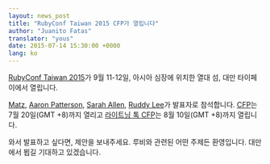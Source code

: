 ```yaml
---
layout: news_post
title: "RubyConf Taiwan 2015 CFP가 열립니다"
author: "Juanito Fatas"
translator: "yous"
date: 2015-07-14 15:30:00 +0000
lang: ko
---
```


[RubyConf Taiwan 2015](http://rubyconf.tw)가 9월 11-12일, 아시아 심장에 위치한
열대 섬, 대만 타이페이에서 열립니다.

[Matz](https://twitter.com/yukihiro_matz),
[Aaron Patterson](https://twitter.com/tenderlove),
[Sarah Allen](https://twitter.com/ultrasaurus),
[Ruddy Lee](https://ruddyblog.wordpress.com)가 발표자로 참석합니다.
[CFP](http://rubytaiwan.kktix.cc/events/rubyconftw2015-cfp)는 7월 20일(GMT
+8)까지 열리고
[라이트닝 톡 CFP](http://rubytaiwan.kktix.cc/events/rubyconftw2015-ltcfp)는 8월
10일(GMT +8)까지 열립니다.

와서 발표하고 싶다면, 제안을 보내주세요. 루비와 관련된 어떤 주제든 환영입니다.
대만에서 뵙길 기대하고 있겠습니다.
